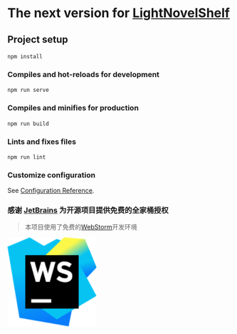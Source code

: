 # The next version for [LightNovelShelf](https://www.acgdmzy.com/)
## Project setup
```
npm install
```

### Compiles and hot-reloads for development
```
npm run serve
```

### Compiles and minifies for production
```
npm run build
```

### Lints and fixes files
```
npm run lint
```

### Customize configuration
See [Configuration Reference](https://cli.vuejs.org/config/).

### 感谢 [JetBrains](https://www.jetbrains.com/?from=LightNovelShelf) 为开源项目提供免费的全家桶授权

> 本项目使用了免费的[WebStorm](https://www.jetbrains.com/webstorm/)开发环境

[<img src="./.github/webstorm.svg" width="200"/>](https://www.jetbrains.com/?from=LightNovelShelf)
